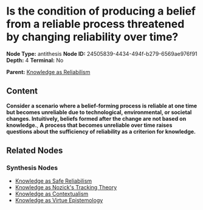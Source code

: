# Is the condition of producing a belief from a reliable process threatened by changing reliability over time?

**Node Type:** antithesis
**Node ID:** 24505839-4434-494f-b279-6569ae976f91
**Depth:** 4
**Terminal:** No

**Parent:** [Knowledge as Reliabilism](knowledge-as-reliabilism-synthesis-9f0ea5d1-9dd4-4385-b3c0-9075b0d9e0d9.md)

## Content

**Consider a scenario where a belief-forming process is reliable at one time but becomes unreliable due to technological, environmental, or societal changes. Intuitively, beliefs formed after the change are not based on knowledge.**, **A process that becomes unreliable over time raises questions about the sufficiency of reliability as a criterion for knowledge.**

## Related Nodes

### Synthesis Nodes

- [Knowledge as Safe Reliabilism](knowledge-as-safe-reliabilism-synthesis-e62c7442-52db-45df-9c7e-be873d158ddb.md)
- [Knowledge as Nozick's Tracking Theory](knowledge-as-nozicks-tracking-theory-synthesis-894bce84-c5a3-433b-a4ba-2b832e827761.md)
- [Knowledge as Contextualism](knowledge-as-contextualism-synthesis-77d01df6-65e0-4e2f-a572-f25237c14e4c.md)
- [Knowledge as Virtue Epistemology](knowledge-as-virtue-epistemology-synthesis-45eea5aa-4e24-4fb4-a47e-ce41e6aca920.md)
